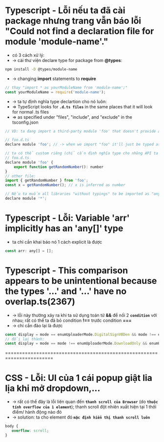 
# Typescript - Lỗi nếu ta đã cài package nhưng trang vẫn báo lỗi "Could not find a declaration file for module 'module-name'."
* có 3 cách xử lý:
* -> cài thư viện declare type for package from **@types**:
```sh
npm install -D @types/module-name
```
* -> changing **import** statements to **require**
```js
// thay "import * as yourModuleName from 'module-name';"
const yourModuleName = require('module-name');
```

* -> ta tự định nghĩa type declartion cho nó luôn:
* => TypeScript looks for **`.d.ts files`** in the same places that it will look for normal .ts files
* => as specified under "files", "include", and "exclude" in the tsconfig.json
```js
// VD: ta đang import a third-party module 'foo' that doesn't provide any "typings" (either in the library itself, or in the @types/foo package)

// foo.d.ts
declare module 'foo'; // -> when we import "foo" it'll just be typed as "any"

// ta có thể custom riêng (chỉ cần định nghĩa type cho những API ta dùng là đủ):
// foo.d.ts
declare module 'foo' {
    export function getRandomNumber(): number
} 
// other file:
import { getRandomNumber } from 'foo';
const x = getRandomNumber(); // x is inferred as number

// Nếu ta muốn all libraries "without typings" to be imported as "any"
declare module '*';
```

# Typescript - Lỗi: Variable 'arr' implicitly has an 'any[]' type
* ta chỉ cần khai báo nó 1 cách explicit là được
```js
const arr: any[] = [];
```

# Typescript - This comparison appears to be unintentional because the types '...' and '...' have no overlap.ts(2367)
* -> lỗi này thường xảy ra khi ta sử dụng toán tử **&&** để nối 2 **`condition`** với nhau; rất có thể ta đã bỏ condition **!==** trước condition **===**
* -> chỉ cần đảo lại là được
```js - VD:
const display = mode == enumUploaderMode.DigitalSignVBDen && mode !== enumUploaderMode.DownloadOnly;
// đổi lại thành:
const display = mode == mode !== enumUploaderMode.DownloadOnly && enumUploaderMode.DigitalSignVBDen;
```

=======================================================================
# CSS - Lỗi: UI của 1 cái popup giật lia lịa khi mở dropdown,...
* -> rất có thể đây là lỗi liên quan đến **`thanh scroll của Browser`** (do **`thuộc tính overflow của 1 element`**); thanh scroll đột nhiên xuất hiện tại 1 thời điểm/ hành động nào đó
* -> solution: ta cho element đó **`mặc định hiển thị thanh scroll luôn`**
```css
body {
   overflow: scroll;
}
```

